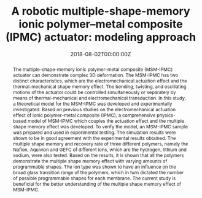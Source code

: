 ---
title: "A robotic multiple-shape-memory ionic polymer–metal composite (IPMC) actuator: modeling approach"
authors:
- Qi Shen
- Tyler Stalbaum
- admin
- Kwang J Kim
date: "2018-08-02T00:00:00Z"
doi: "https://doi.org/10.1088/1361-665X/aaeb83"

# Schedule page publish date (NOT publication's date).
publishDate: "2018-11-23T00:00:00Z"

# Publication type.
# Legend: 0 = Uncategorized; 1 = Conference paper; 2 = Journal article;
# 3 = Preprint / Working Paper; 4 = Report; 5 = Book; 6 = Book section;
# 7 = Thesis; 8 = Patent
publication_types: ["2"]

# Publication name and optional abbreviated publication name.
publication: In *Smart Materials and Structures, 28(1), p.015009*
publication_short:

abstract: The multiple-shape-memory ionic polymer–metal composite (MSM-IPMC) actuator can demonstrate complex 3D deformation. The MSM-IPMC has two distinct characteristics, which are the electromechanical actuation effect and the thermal-mechanical shape memory effect. The bending, twisting, and oscillating motions of the actuator could be controlled simultaneously or separately by means of thermal-mechanical and electromechanical transduction. In this study, a theoretical model for the MSM-IPMC was developed and experimentally investigated. Based on previous studies on the electromechanical actuation effect of ionic polymer–metal composite (IPMC), a comprehensive physics-based model of MSM-IPMC which couples the actuation effect and the multiple shape memory effect was developed. To verify the model, an MSM-IPMC sample was prepared and used in experimental testing. The simulation results were shown to be in good agreement with the experimental results obtained. The multiple shape memory and recovery rate of three different polymers, namely the Nafion, Aquivion and GEFC of different ions, which are the hydrogen, lithium and sodium, were also tested. Based on the results, it is shown that all the polymers demonstrate the multiple shape memory effect with varying amounts of programmable shapes. The ion type was shown to have an influence on the broad glass transition range of the polymers, which in turn dictated the number of possible programmable shapes for each membrane. The current study is beneficial for the better understanding of the multiple shape memory effect of MSM-IPMC.

# Summary. An optional shortened abstract.
# summary: xxx

tags:
- IPMC
- Electroactive-Polymer
- Soft-Robotics
- Biomimicry
- Shape-Memory
- Nafion
- Actuation
featured: true

#links:
#- name: ""
#  url: 
# url_pdf: 
# url_code: '#'
# url_dataset: '#'
# url_poster: '#'
# url_project: '#'
# url_slides: '#'
url_source: 'https://iopscience.iop.org/article/10.1088/1361-665X/aaeb83/pdf'
# url_video: '#'

# Featured image
# To use, add an image named `featured.jpg/png` to your page's folder. 
image:
  caption: ''
  focal_point: "Center"
  # Options: Smart, Center, TopLeft, Top, TopRight, Left, Right, BottomLeft, Bottom, BottomRight
  preview_only: false

# Associated Projects (optional).
#   Associate this publication with one or more of your projects.
#   Simply enter your project's folder or file name without extension.
#   E.g. `internal-project` references `content/project/internal-project/index.md`.
#   Otherwise, set `projects: []`.
projects:
- internal-project

# Slides (optional).
#   Associate this publication with Markdown slides.
#   Simply enter your slide deck's filename without extension.
#   E.g. `slides: "example"` references `content/slides/example/index.md`.
#   Otherwise, set `slides: ""`.
slides: example
---
